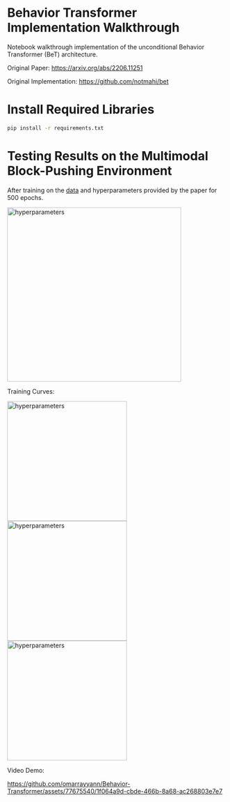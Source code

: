 # Behavior Transformer Implementation Walkthrough

Notebook walkthrough implementation of the unconditional Behavior Transformer (BeT) architecture.

Original Paper: https://arxiv.org/abs/2206.11251

Original Implementation: https://github.com/notmahi/bet

# Install Required Libraries
```bash
pip install -r requirements.txt
```

# Testing Results on the Multimodal Block-Pushing Environment

After training on the [data](https://osf.io/983qz) and hyperparameters provided by the paper for 500 epochs.

<img width="400" alt="hyperparameters" src="https://github.com/omarrayyann/Behavior-Transformer/assets/77675540/1e0d0c69-d82e-443b-abb0-6c16e8ed3951">

Training Curves:


<img height="275" alt="hyperparameters" src="https://github.com/omarrayyann/Behavior-Transformer/assets/77675540/687aa70e-d958-4554-8515-6c453b50b295">
<img height="275" alt="hyperparameters" src="https://github.com/omarrayyann/Behavior-Transformer/assets/77675540/22e898f8-8d60-4ee3-881a-5a268fa13e26">
<img height="275" alt="hyperparameters" src="https://github.com/omarrayyann/Behavior-Transformer/assets/77675540/53c68604-f61a-4afc-86e5-35983e27ca3a">

Video Demo:

https://github.com/omarrayyann/Behavior-Transformer/assets/77675540/1f064a9d-cbde-466b-8a68-ac268803e7e7

